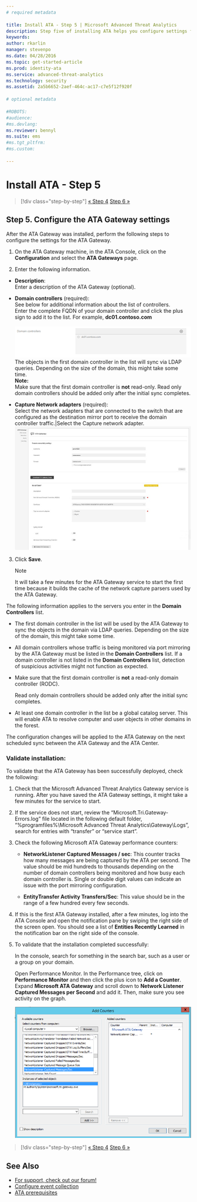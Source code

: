 ```yaml
---
# required metadata

title: Install ATA - Step 5 | Microsoft Advanced Threat Analytics
description: Step five of installing ATA helps you configure settings for your ATA Gateway.
keywords:
author: rkarlin
manager: stevenpo
ms.date: 04/28/2016
ms.topic: get-started-article
ms.prod: identity-ata
ms.service: advanced-threat-analytics
ms.technology: security
ms.assetid: 2a5b6652-2aef-464c-ac17-c7e5f12f920f

# optional metadata

#ROBOTS:
#audience:
#ms.devlang:
ms.reviewer: bennyl
ms.suite: ems
#ms.tgt_pltfrm:
#ms.custom:

---
```


# Install ATA - Step 5

>[!div class="step-by-step"]
[« Step 4](install-ata-step4.md)
[Step 6 »](install-ata-step6.md)


## Step 5. Configure the ATA Gateway settings
After the ATA Gateway was installed, perform the following steps to configure the settings for the ATA Gateway.

1.  On the ATA Gateway machine, in the ATA Console, click on the **Configuration** and select the **ATA Gateways** page.

2.  Enter the following information.



  - **Description**: <br>Enter a description of the ATA Gateway (optional).
  - **Domain controllers** (required): <br>See below for additional information about the list of controllers.<br>Enter the complete FQDN of your domain controller and click the plus sign to add it to the list. For example,  **dc01.contoso.com**<br /><br />![Example FDQN image](media/ATAGWDomainController.png)<br>The objects in the first domain controller in the list will sync via LDAP queries. Depending on the size of the domain, this might take some time.<br>
  **Note:** <br>Make sure that the first domain controller is **not** read-only. Read only domain controllers should be added only after the initial sync completes.<br>


 - **Capture Network adapters** (required):<br>Select the network adapters that are connected to the switch that are configured as the destination mirror port to receive the domain controller traffic.|Select the Capture network adapter.
    ![Configure gateway settings image](media/ATA-Config-GW-Settings.jpg)

3.  Click **Save**.

    > [!NOTE]
    > It will take a few minutes for the ATA Gateway service to start the first time because it builds the cache of the network capture parsers used by the ATA Gateway.

The following information applies to the servers you enter in the **Domain Controllers** list.

-   The first domain controller in the list will be used by the ATA Gateway to sync the objects in the domain via LDAP queries. Depending on the size of the domain, this might take some time.

-   All domain controllers whose traffic is being monitored via port mirroring by the ATA Gateway must be listed in the **Domain Controllers** list. If a domain controller is not listed in the **Domain Controllers** list, detection of suspicious activities might not function as expected.

-   Make sure that the first domain controller is **not** a read-only domain controller (RODC).

    Read only domain controllers should be added only after the initial sync completes.

-   At least one domain controller in the list be a global catalog server. This will enable ATA to resolve computer and user objects in other domains in the forest.

The configuration changes will be applied to the ATA Gateway on the next scheduled sync between the ATA Gateway and the ATA Center.

### Validate installation:
To validate that the ATA Gateway has been successfully deployed, check the following:

1.  Check that the Microsoft Advanced Threat Analytics Gateway service is running. After you have saved the ATA Gateway settings, it might take a few minutes for the service to start.

2.  If the service does not start, review the “Microsoft.Tri.Gateway-Errors.log” file located in the following default folder, “%programfiles%\Microsoft Advanced Threat Analytics\Gateway\Logs”, search for entries with “transfer” or “service start”.

3.  Check the following Microsoft ATA Gateway performance counters:

    -   **NetworkListener Captured Messages / sec**: This counter tracks how many messages are being captured by the ATA per second. The value should be mid hundreds to thousands depending on the number of domain controllers being monitored and how busy each domain controller is. Single or double digit values can indicate an issue with the port mirroring configuration.

    -   **EntityTransfer Activity Transfers/Sec**: This value should be in the range of a few hundred every few seconds.

4.  If this is the first ATA Gateway installed, after a few minutes, log into the ATA Console and open the notification pane by swiping the right side of the screen open. You should see a list of **Entities Recently Learned** in the notification bar on the right side of the console.

5.  To validate that the installation completed successfully:

    In the console, search for something in the search bar, such as a user or a group on your domain.

    Open Performance Monitor. In the Performance tree, click on **Performance Monitor** and then click the plus icon to **Add a Counter**. Expand **Microsoft ATA Gateway** and scroll down to **Network Listener Captured Messages per Second** and add it. Then, make sure you see activity on the graph.

    ![Add performance counters image](media/ATA-performance-monitoring-add-counters.png)


>[!div class="step-by-step"]
[« Step 4](install-ata-step4.md)
[Step 6 »](install-ata-step6.md)

## See Also

- [For support, check out our forum!](https://social.technet.microsoft.com/Forums/security/en-US/home?forum=mata)
- [Configure event collection](/advanced-threat-analytics/plandesign/configure-event-collection)
- [ATA prerequisites](/advanced-threat-analytics/plandesign/ata-prerequisites)
